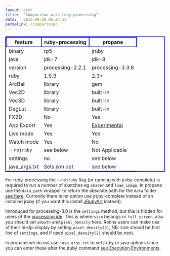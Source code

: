 ```yaml
---
layout: post
title:  "Comparison with ruby-processing"
date:   2015-09-28 06:24:13
permalink: /comparison/
---
```


<style>
table{
    border-collapse: collapse;
    border-spacing: 0;
    border:2px solid #0000FF;
}

th{
    border:2px solid #0000FF;
}
</style>

|feature       |  ruby-processing  |  propane        |
|----------    |---------------    |-----------      |
|binary        |rp5                |jruby            |
|java          |jdk-7              |jdk-8            |
|version       |processing-2.2.1   |processing-3.3.6 |
|ruby          |1.9.3              |2.3+             |
|ArcBall       |library            |gem              |
|Vec2D         |library            |built-in         |
|Vec3D         |library            |built-in         |
|DegLut        |library            |built-in         |
|FX2D          |No                 |Yes              |
|App Export    |Yes                |[Experimental][exp]|
|Live mode     |Yes                |Yes              |
|Watch mode    |Yes                |No               |
|`--nojruby`   |see below          |Not Applicable   |
|settings      |no                 |see below        |
|java_args.txt |Sets jvm opt       |see below        |

For ruby-processing the `--nojruby` flag (or running with jruby-complete) is required to run a number of sketches eg `shader` and `load_image`. In propane use the `data_path` wrapper to return the absolute path for the `data` folder [see here][here]. Currently there is no option use jruby-complete instead of an installed jruby (if you want this install [JRubyArt][jruby_art] instead).

Introduced for processing-3.0 is the `settings` method, but this is hidden for users of the [processing ide][settings]. This is where `size` belongs or `full_screen`, also you should set `smooth` and `pixel_density` here. Retina users can make use of their hi-dpi display by setting `pixel_density(2)`, NB: size should be first line of `settings`, and if used `pixel_density(2)` should be next.

In propane we do not use `java_args.txt` to set jruby or java options since you can enter these after the jruby command [see Execution Environments][wiki].

[jruby_art]:{{site.github.url}}/JRubyArt/
[settings]:https://processing.org/reference/settings_.html
[here]:{{site.github.url}}/data_path/
[exp]:https://github.com/poqudrof/propane-rawr-example
[wiki]:https://github.com/jruby/jruby/wiki/FAQs
